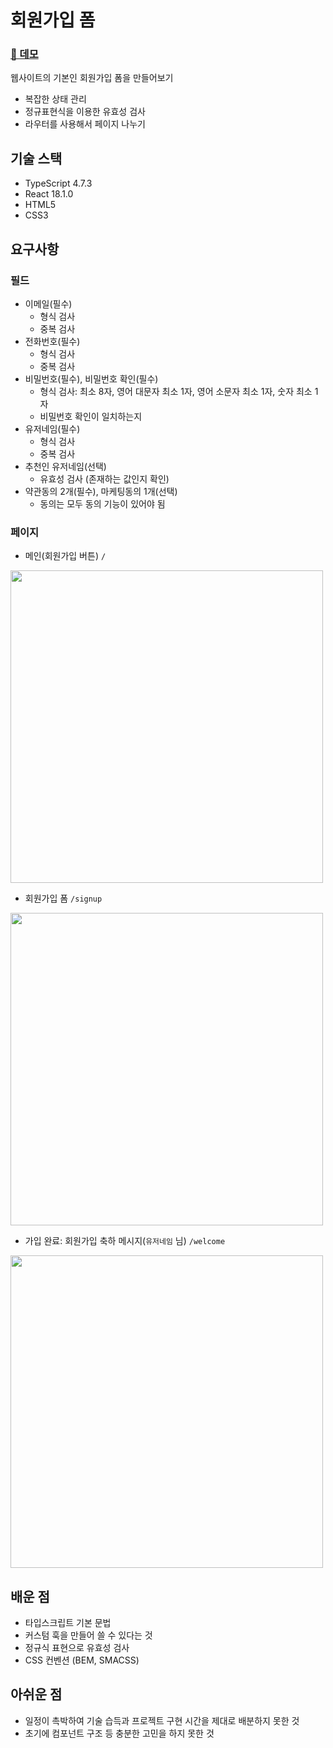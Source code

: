 # 회원가입 폼

### [🔗 데모](https://hhkim0729.github.io/react-signup-form/)

웹사이트의 기본인 회원가입 폼을 만들어보기

- 복잡한 상태 관리
- 정규표현식을 이용한 유효성 검사
- 라우터를 사용해서 페이지 나누기

## 기술 스택

- TypeScript 4.7.3
- React 18.1.0
- HTML5
- CSS3

## 요구사항

### 필드

- 이메일(필수)
  - 형식 검사
  - 중복 검사
- 전화번호(필수)
  - 형식 검사
  - 중복 검사
- 비밀번호(필수), 비밀번호 확인(필수)
  - 형식 검사: 최소 8자, 영어 대문자 최소 1자, 영어 소문자 최소 1자, 숫자 최소 1자
  - 비밀번호 확인이 일치하는지
- 유저네임(필수)
  - 형식 검사
  - 중복 검사
- 추천인 유저네임(선택)
  - 유효성 검사 (존재하는 값인지 확인)
- 약관동의 2개(필수), 마케팅동의 1개(선택)
  - 동의는 모두 동의 기능이 있어야 됨

### 페이지

- 메인(회원가입 버튼) `/`
<img src="https://user-images.githubusercontent.com/72433681/173296076-9a62d2b8-2e9a-4ea3-9de7-12f1f983f8fe.png" width="500" />

- 회원가입 폼 `/signup`
<img src="https://user-images.githubusercontent.com/72433681/173294545-9d494fa7-bef4-4991-a199-e170a9236391.png" width="500" />

- 가입 완료: 회원가입 축하 메시지(`유저네임` 님) `/welcome`
<img src="https://user-images.githubusercontent.com/72433681/173296232-00799a7e-0412-408e-9583-2699207aa07f.png" width="500" />

## 배운 점

- 타입스크립트 기본 문법
- 커스텀 훅을 만들어 쓸 수 있다는 것
- 정규식 표현으로 유효성 검사
- CSS 컨벤션 (BEM, SMACSS)

## 아쉬운 점

- 일정이 촉박하여 기술 습득과 프로젝트 구현 시간을 제대로 배분하지 못한 것
- 초기에 컴포넌트 구조 등 충분한 고민을 하지 못한 것
